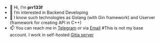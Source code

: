 - 👋 Hi, I’m **prr133f**
- 👀 I’m interested in Backend Developing
- 🌱 I know such technologies as Golang (with Gin framework) and Userver (framework for creating API in C++)
- 📫 You can reach me in [Telegram](https://prr133f.t.me) or via [Email](mailto:prr133f@margined.studio)
#This is not my base account. I work in self-hosted [Gitia server](https://git.margined.studio/prr133f)
